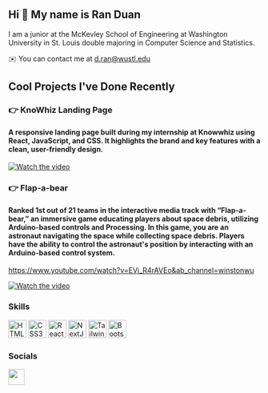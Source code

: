 ## Hi 👋 My name is Ran Duan

I am a junior at the McKevley School of Engineering at Washington University in St. Louis double majoring in Computer Science and Statistics.

✉️  You can contact me at d.ran@wustl.edu

## Cool Projects I've Done Recently

### 👉 KnoWhiz Landing Page

<h4>A responsive landing page built during my internship at Knowwhiz using React, JavaScript, and CSS. It highlights the brand and key features with a clean, user-friendly design.</h4>

[![Watch the video](https://img.youtube.com/vi/XzQUHhrlAA8/0.jpg)](https://youtu.be/XzQUHhrlAA8?si=KBxj8bfzf0VnBk7g)

### 👉 Flap-a-bear

<h4>Ranked 1st out of 21 teams in the interactive media track with “Flap-a-bear,” an immersive game educating players about space debris, utilizing Arduino-based controls and Processing. In this game, you are an astronaut navigating the space while collecting space debris. Players have the ability to control the astronaut's position by interacting with an Arduino-based control system.</h4>

https://www.youtube.com/watch?v=EVi_R4rAVEo&ab_channel=winstonwu

[![Watch the video](https://img.youtube.com/vi/EVi_R4rAVEo/0.jpg)](https://www.youtube.com/watch?v=EVi_R4rAVEo)


### Skills
<p align="left">
<!-- <a href="https://developer.mozilla.org/en-US/docs/Web/JavaScript" target="_blank" rel="noreferrer"><img src="https://raw.githubusercontent.com/danielcranney/readme-generator/main/public/icons/skills/javascript-colored.svg" width="36" height="36" alt="JavaScript" /></a> -->
<!-- <a href="https://www.typescriptlang.org/" target="_blank" rel="noreferrer"><img src="https://raw.githubusercontent.com/danielcranney/readme-generator/main/public/icons/skills/typescript-colored.svg" width="36" height="36" alt="TypeScript" /></a> -->
<a href="https://developer.mozilla.org/en-US/docs/Glossary/HTML5" target="_blank" rel="noreferrer"><img src="https://raw.githubusercontent.com/danielcranney/readme-generator/main/public/icons/skills/html5-colored.svg" width="36" height="36" alt="HTML5" /></a>
<a href="https://www.w3.org/TR/CSS/#css" target="_blank" rel="noreferrer"><img src="https://raw.githubusercontent.com/danielcranney/readme-generator/main/public/icons/skills/css3-colored.svg" width="36" height="36" alt="CSS3" /></a>
<a href="https://reactjs.org/" target="_blank" rel="noreferrer"><img src="https://raw.githubusercontent.com/danielcranney/readme-generator/main/public/icons/skills/react-colored.svg" width="36" height="36" alt="React" /></a>
<a href="https://nextjs.org/docs" target="_blank" rel="noreferrer"><img src="https://raw.githubusercontent.com/danielcranney/readme-generator/main/public/icons/skills/nextjs-colored.svg" width="36" height="36" alt="NextJs" /></a>
<a href="https://tailwindcss.com/" target="_blank" rel="noreferrer"><img src="https://raw.githubusercontent.com/danielcranney/readme-generator/main/public/icons/skills/tailwindcss-colored.svg" width="36" height="36" alt="TailwindCSS" /></a>
<a href="https://getbootstrap.com/" target="_blank" rel="noreferrer"><img src="https://raw.githubusercontent.com/danielcranney/readme-generator/main/public/icons/skills/bootstrap-colored.svg" width="36" height="36" alt="Bootstrap" /></a>
</p>



### Socials

<p align="left"> <a href="https://www.linkedin.com/in/ran-duan03/" target="_blank" rel="noreferrer"><img src="https://raw.githubusercontent.com/danielcranney/readme-generator/main/public/icons/socials/linkedin.svg" width="32" height="32" /></a></p>
